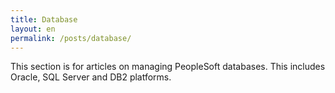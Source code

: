 ```yaml
---
title: Database
layout: en
permalink: /posts/database/
---
```


This section is for articles on managing PeopleSoft databases. This includes Oracle, SQL Server and DB2 platforms.